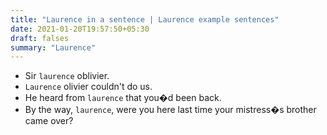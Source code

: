 ```yaml
---
title: "Laurence in a sentence | Laurence example sentences"
date: 2021-01-20T19:57:50+05:30
draft: falses
summary: "Laurence"
---
```

- Sir `laurence` oblivier.
- `Laurence` olivier couldn't do us.
- He heard from `laurence` that you�d been back.
- By the way, `laurence`, were you here last time your mistress�s brother came over?
                 
